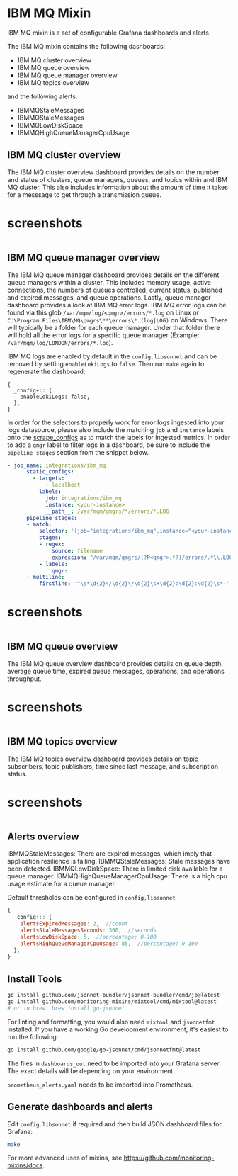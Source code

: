 # IBM MQ Mixin

IBM MQ mixin is a set of configurable Grafana dashboards and alerts.

The IBM MQ mixin contains the following dashboards:

- IBM MQ cluster overview
- IBM MQ queue overview
- IBM MQ queue manager overview
- IBM MQ topics overview

and the following alerts:

- IBMMQStaleMessages
- IBMMQStaleMessages
- IBMMQLowDiskSpace
- IBMMQHighQueueManagerCpuUsage

## IBM MQ cluster overview 

The IBM MQ cluster overview dashboard provides details on the number and status of clusters, queue managers, queues, and topics within and IBM MQ cluster. This also includes information about the amount of time it takes for a messsage to get through a transmission queue.

# screenshots
![]()

## IBM MQ queue manager overview

The IBM MQ queue manager dashboard provides details on the different queue managers within a cluster. This includes memory usage, active connections, the numbers of queues controlled, current status, published and expired messages, and queue operations. Lastly, queue manager dashboard provides a look at IBM MQ error logs. IBM MQ error logs can be found via this glob `/var/mqm/log/<qmgr>/errors/*.log` on Linux or ` C:\Program Files\IBM\MQ\qmgrs\**\errors\*.(log|LOG)` on Windows. There will typically be a folder for each queue manager. Under that folder there will hold all the error logs for a specific queue manager (Example: `/var/mqm/log/LONDON/errors/*.log`).

IBM MQ logs are enabled by default in the `config.libsonnet` and can be removed by setting `enableLokiLogs` to `false`. Then run `make` again to regenerate the dashboard:

```
{
  _config+:: {
    enableLokiLogs: false,
  },
}
```

In order for the selectors to properly work for error logs ingested into your logs datasource, please also include the matching `job` and `instance` labels onto the [scrape_configs](https://grafana.com/docs/loki/latest/clients/promtail/configuration/#scrape_configs) as to match the labels for ingested metrics. In order to add a `qmgr` label to filter logs in a dashboard, be sure to include the `pipeline_stages` section from the snippet below.

```yaml
- job_name: integrations/ibm_mq
      static_configs:
        - targets:
            - localhost
          labels:
            job: integrations/ibm_mq
            instance: <your-instance>
            __path__: /var/mqm/qmgrs/*/errors/*.LOG
      pipeline_stages:
      - match:
          selector: '{job="integrations/ibm_mq",instance="<your-instance>"}'
          stages:
          - regex:
              source: filename
              expression: "/var/mqm/qmgrs/(?P<qmgr>.*?)/errors/.*\\.LOG"
          - labels:
              qmgr:
      - multiline:
          firstline: '^\s*\d{2}\/\d{2}\/\d{2}\s+\d{2}:\d{2}:\d{2}\s*-'
```
# screenshots
![]()
## IBM MQ queue overview

The IBM MQ queue overview dashboard provides details on queue depth, average queue time, expired queue messages, operations, and operations throughput. 

# screenshots
![]()
## IBM MQ topics overview

The IBM MQ topics overview dashboard provides details on topic subscribers, topic publishers, time since last message, and subscription status.

# screenshots
![]()
## Alerts overview

IBMMQStaleMessages: There are expired messages, which imply that application resilience is failing.
IBMMQStaleMessages: Stale messages have been detected.
IBMMQLowDiskSpace: There is limited disk available for a queue manager.
IBMMQHighQueueManagerCpuUsage: There is a high cpu usage estimate for a queue manager.

Default thresholds can be configured in `config,libsonnet`

```js
{
  _config+:: {
    alertsExpiredMessages: 2,  //count
    alertsStaleMessagesSeconds: 300,  //seconds
    alertsLowDiskSpace: 5,  //percentage: 0-100
    alertsHighQueueManagerCpuUsage: 85,  //percentage: 0-100
  },
}
```

## Install Tools

```bash
go install github.com/jsonnet-bundler/jsonnet-bundler/cmd/jb@latest
go install github.com/monitoring-mixins/mixtool/cmd/mixtool@latest
# or in brew: brew install go-jsonnet
```

For linting and formatting, you would also need `mixtool` and `jsonnetfmt` installed. If you
have a working Go development environment, it's easiest to run the following:

```bash
go install github.com/google/go-jsonnet/cmd/jsonnetfmt@latest
```

The files in `dashboards_out` need to be imported
into your Grafana server. The exact details will be depending on your environment.

`prometheus_alerts.yaml` needs to be imported into Prometheus.

## Generate dashboards and alerts

Edit `config.libsonnet` if required and then build JSON dashboard files for Grafana:

```bash
make
```

For more advanced uses of mixins, see
https://github.com/monitoring-mixins/docs.

